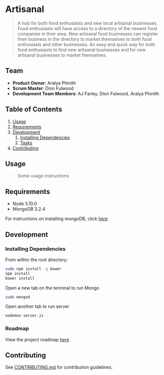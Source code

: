 # Artisanal

> A hub for both food enthusiasts and new local artisanal businesses.  Food enthusiasts will have access to a directory of the newest food companies in their area.  New artisanal food businesses can register their business in the directory to market themselves to both food enthusiasts and other businesses.  An easy and quick way for both food enthusiasts to find new artisanal businesses and for new artisanal businesses to market themselves.

## Team

  - __Product Owner__: Aralya Phinith
  - __Scrum Master__: Dion Fulwood
  - __Development Team Members__: AJ Farley, Dion Fulwood, Aralya Phinith

## Table of Contents

1. [Usage](#Usage)
1. [Requirements](#requirements)
1. [Development](#development)
    1. [Installing Dependencies](#installing-dependencies)
    1. [Tasks](#tasks)
1. [Contributing](#contributing)

## Usage

> Some usage instructions

## Requirements

- Node 5.10.0
- MongoDB 3.2.4

For instructions on installing mongoDB, click [here](https://docs.mongodb.org/manual/installation/)

## Development

### Installing Dependencies

From within the root directory:

```sh
sudo npm install -g bower
npm install
bower install
```

Open a new tab on the terminal to run Mongo
```sh
sudo mongod
```

Open another tab to run server
```sh
nodemon server.js
```

### Roadmap

View the project roadmap [here](https://github.com/Night-Magicians/NightMagicians/issues)


## Contributing

See [CONTRIBUTING.md](_CONTRIBUTING.md) for contribution guidelines.